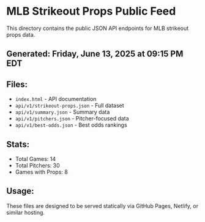 # MLB Strikeout Props Public Feed

This directory contains the public JSON API endpoints for MLB strikeout props data.

## Generated: Friday, June 13, 2025 at 09:15 PM EDT

## Files:
- `index.html` - API documentation
- `api/v1/strikeout-props.json` - Full dataset
- `api/v1/summary.json` - Summary data
- `api/v1/pitchers.json` - Pitcher-focused data  
- `api/v1/best-odds.json` - Best odds rankings

## Stats:
- Total Games: 14
- Total Pitchers: 30
- Games with Props: 8

## Usage:
These files are designed to be served statically via GitHub Pages, Netlify, or similar hosting.
